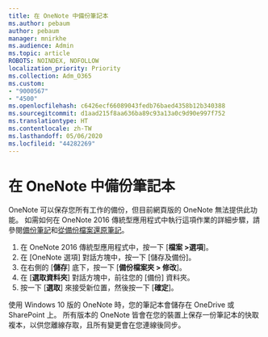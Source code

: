 ```yaml
---
title: 在 OneNote 中備份筆記本
ms.author: pebaum
author: pebaum
manager: mnirkhe
ms.audience: Admin
ms.topic: article
ROBOTS: NOINDEX, NOFOLLOW
localization_priority: Priority
ms.collection: Adm_O365
ms.custom:
- "9000567"
- "4500"
ms.openlocfilehash: c6426ecf66089043fedb76baed4358b12b340388
ms.sourcegitcommit: d1aad215f8aa636ba89c93a13a0c9d90e997f752
ms.translationtype: HT
ms.contentlocale: zh-TW
ms.lasthandoff: 05/06/2020
ms.locfileid: "44282269"
---
```

# <a name="backup-notebooks-in-onenote"></a>在 OneNote 中備份筆記本

OneNote 可以保存您所有工作的備份，但目前網頁版的 OneNote 無法提供此功能。 如需如何在 OneNote 2016 傳統型應用程式中執行這項作業的詳細步驟，請參閱[備份筆記](https://support.office.com/article/back-up-notes-f58b34b0-611d-435e-87fa-7942a1767af4#id0eaabaaa=2016,_2013,_2010)和[從備份檔案還原筆記](https://support.microsoft.com/office/restore-notes-from-a-backup-5daf9cb0-6769-4998-a5de-f044fdd0d831)。

1. 在 OneNote 2016 傳統型應用程式中，按一下 [**檔案 >選項**]。
2. 在 [OneNote 選項] 對話方塊中，按一下 [儲存及備份]。
3. 在右側的 [**儲存**] 底下，按一下 [**備份檔案夾 > 修改**]。
4. 在 [**選取資料夾**] 對話方塊中，前往您的 [備份] 資料夾。
5. 按一下 [**選取**] 來接受新位置，然後按一下 [**確定**]。

使用 Windows 10 版的 OneNote 時，您的筆記本會儲存在 OneDrive 或 SharePoint 上。 所有版本的 OneNote 皆會在您的裝置上保存一份筆記本的快取複本，以供您離線存取，且所有變更會在您連線後同步。
